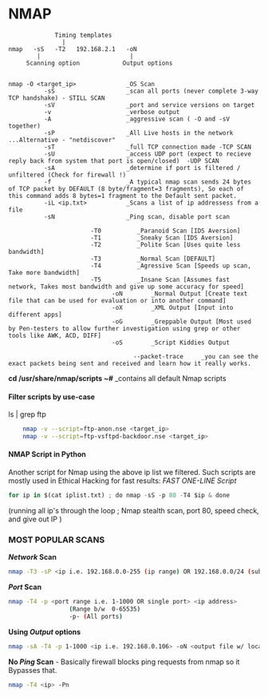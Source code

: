 # NMAP
```
             Timing templates
               |
nmap   -sS   -T2   192.168.2.1   -oN
        |                         |
     Scanning option            Output options
        
 
nmap -O <target_ip>              _OS Scan
          -sS                    _scan all ports (never complete 3-way TCP handshake) - STILL SCAN    
          -sV                    _port and service versions on target 
          -v                     _verbose output
          -A                     _aggressive scan ( -O and -sV together)
          -sP                    _All Live hosts in the network                         ...Alternative - "netdiscover"
          -sT                    _full TCP connection made -TCP SCAN
          -sU                    _access UDP port (expect to recieve reply back from system that port is open/closed)  -UDP SCAN
          -sA                    _determine if port is filtered / unfiltered (Check for firewall !) 
          -f                     _A typical nmap scan sends 24 bytes of TCP packet by DEFAULT (8 byte/fragment=3 fragments), So each of this command adds 8 bytes=1 fragment to the Default sent packet.
          -iL <ip.txt>           _Scans a list of ip addressess from a file
          -sN                    _Ping scan, disable port scan
          
                       -T0          _Paranoid Scan [IDS Aversion]
                       -T1          _Sneaky Scan [IDS Aversion]
                       -T2          _Polite Scan [Uses quite less bandwidth]
                       -T3          _Normal Scan [DEFAULT]
                       -T4          _Agressive Scan [Speeds up scan, Take more bandwidth]
                       -T5          _Insane Scan [Assumes fast network, Takes most bandwidth and give up some accuracy for speed]
                             -oN        _Normal Output [Create text file that can be used for evaluation or into another command]
                             -oX        _XML Output [Input into different apps]
                             -oG        _Greppable Output [Most used by Pen-testers to allow further investigation using grep or other tools like AWK, ACD, DIFF]
                             -oS        _Script Kiddies Output
                                                    
                                   --packet-trace     _you can see the exact packets being sent and received and learn how it really works.                             
```

**cd /usr/share/nmap/scripts ~#**        _contains all default Nmap scripts

#### Filter scripts by use-case
ls | grep ftp
```sh
    nmap -v --script=ftp-anon.nse <target_ip>
    nmap -v --script=ftp-vsftpd-backdoor.nse <target_ip>
```

#### NMAP Script in Python

Another script for Nmap using the above ip list we filtered. Such scripts are mostly used in Ethical Hacking for fast results:
*FAST ONE-LINE Script*
```python
for ip in $(cat iplist.txt) ; do nmap -sS -p 80 -T4 $ip & done
```
(running all ip's through the loop ; Nmap stealth scan, port 80, speed check, and give out IP )


### MOST POPULAR SCANS

**_Network_ Scan**
```sh
nmap -T3 -sP <ip i.e. 192.168.0.0-255 (ip range) OR 192.168.0.0/24 (subent range)>       
```

**_Port_ Scan**   
```sh
nmap -T4 -p <port range i.e. 1-1000 OR single port> <ip address>     
                 (Range b/w  0-65535)
                 -p- (All ports)      
```

**Using _Output_ options**
```sh
nmap -sA -T4 -p 1-1000 <ip i.e. 192.168.0.106> -oN <output file w/ location i.e /root/myfile/scan.txt>
```

**No _Ping_ Scan** - Basically firewall blocks ping requests from nmap so it Bypasses that.
```sh
nmap -T4 <ip> -Pn
```
